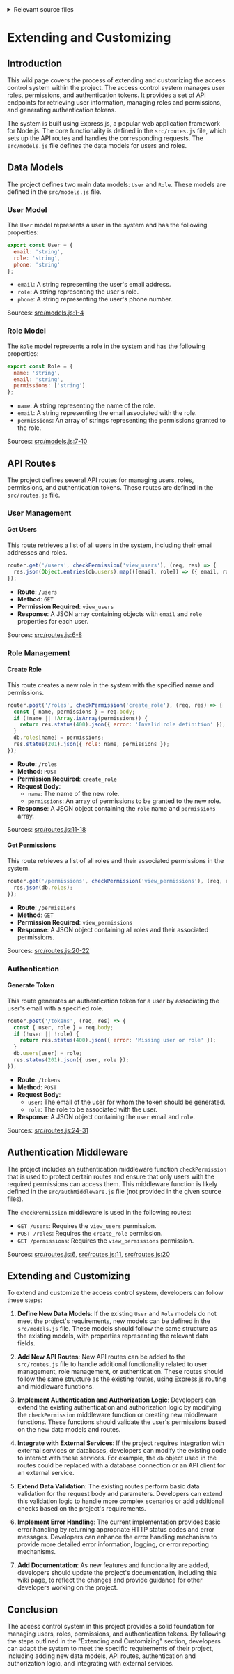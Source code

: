<details>
<summary>Relevant source files</summary>

The following files were used as context for generating this wiki page:

- [src/models.js](https://github.com/agattani123/access-control-service/blob/main/src/models.js)
- [src/routes.js](https://github.com/agattani123/access-control-service/blob/main/src/routes.js)

</details>

# Extending and Customizing

## Introduction

This wiki page covers the process of extending and customizing the access control system within the project. The access control system manages user roles, permissions, and authentication tokens. It provides a set of API endpoints for retrieving user information, managing roles and permissions, and generating authentication tokens.

The system is built using Express.js, a popular web application framework for Node.js. The core functionality is defined in the `src/routes.js` file, which sets up the API routes and handles the corresponding requests. The `src/models.js` file defines the data models for users and roles.

## Data Models

The project defines two main data models: `User` and `Role`. These models are defined in the `src/models.js` file.

### User Model

The `User` model represents a user in the system and has the following properties:

```javascript
export const User = {
  email: 'string',
  role: 'string',
  phone: 'string'
};
```

- `email`: A string representing the user's email address.
- `role`: A string representing the user's role.
- `phone`: A string representing the user's phone number.

Sources: [src/models.js:1-4]()

### Role Model

The `Role` model represents a role in the system and has the following properties:

```javascript
export const Role = {
  name: 'string',
  email: 'string',
  permissions: ['string']
};
```

- `name`: A string representing the name of the role.
- `email`: A string representing the email associated with the role.
- `permissions`: An array of strings representing the permissions granted to the role.

Sources: [src/models.js:7-10]()

## API Routes

The project defines several API routes for managing users, roles, permissions, and authentication tokens. These routes are defined in the `src/routes.js` file.

### User Management

#### Get Users

This route retrieves a list of all users in the system, including their email addresses and roles.

```javascript
router.get('/users', checkPermission('view_users'), (req, res) => {
  res.json(Object.entries(db.users).map(([email, role]) => ({ email, role })));
});
```

- **Route**: `/users`
- **Method**: `GET`
- **Permission Required**: `view_users`
- **Response**: A JSON array containing objects with `email` and `role` properties for each user.

Sources: [src/routes.js:6-8]()

### Role Management

#### Create Role

This route creates a new role in the system with the specified name and permissions.

```javascript
router.post('/roles', checkPermission('create_role'), (req, res) => {
  const { name, permissions } = req.body;
  if (!name || !Array.isArray(permissions)) {
    return res.status(400).json({ error: 'Invalid role definition' });
  }
  db.roles[name] = permissions;
  res.status(201).json({ role: name, permissions });
});
```

- **Route**: `/roles`
- **Method**: `POST`
- **Permission Required**: `create_role`
- **Request Body**:
  - `name`: The name of the new role.
  - `permissions`: An array of permissions to be granted to the new role.
- **Response**: A JSON object containing the `role` name and `permissions` array.

Sources: [src/routes.js:11-18]()

#### Get Permissions

This route retrieves a list of all roles and their associated permissions in the system.

```javascript
router.get('/permissions', checkPermission('view_permissions'), (req, res) => {
  res.json(db.roles);
});
```

- **Route**: `/permissions`
- **Method**: `GET`
- **Permission Required**: `view_permissions`
- **Response**: A JSON object containing all roles and their associated permissions.

Sources: [src/routes.js:20-22]()

### Authentication

#### Generate Token

This route generates an authentication token for a user by associating the user's email with a specified role.

```javascript
router.post('/tokens', (req, res) => {
  const { user, role } = req.body;
  if (!user || !role) {
    return res.status(400).json({ error: 'Missing user or role' });
  }
  db.users[user] = role;
  res.status(201).json({ user, role });
});
```

- **Route**: `/tokens`
- **Method**: `POST`
- **Request Body**:
  - `user`: The email of the user for whom the token should be generated.
  - `role`: The role to be associated with the user.
- **Response**: A JSON object containing the `user` email and `role`.

Sources: [src/routes.js:24-31]()

## Authentication Middleware

The project includes an authentication middleware function `checkPermission` that is used to protect certain routes and ensure that only users with the required permissions can access them. This middleware function is likely defined in the `src/authMiddleware.js` file (not provided in the given source files).

The `checkPermission` middleware is used in the following routes:

- `GET /users`: Requires the `view_users` permission.
- `POST /roles`: Requires the `create_role` permission.
- `GET /permissions`: Requires the `view_permissions` permission.

Sources: [src/routes.js:6](), [src/routes.js:11](), [src/routes.js:20]()

## Extending and Customizing

To extend and customize the access control system, developers can follow these steps:

1. **Define New Data Models**: If the existing `User` and `Role` models do not meet the project's requirements, new models can be defined in the `src/models.js` file. These models should follow the same structure as the existing models, with properties representing the relevant data fields.

2. **Add New API Routes**: New API routes can be added to the `src/routes.js` file to handle additional functionality related to user management, role management, or authentication. These routes should follow the same structure as the existing routes, using Express.js routing and middleware functions.

3. **Implement Authentication and Authorization Logic**: Developers can extend the existing authentication and authorization logic by modifying the `checkPermission` middleware function or creating new middleware functions. These functions should validate the user's permissions based on the new data models and routes.

4. **Integrate with External Services**: If the project requires integration with external services or databases, developers can modify the existing code to interact with these services. For example, the `db` object used in the routes could be replaced with a database connection or an API client for an external service.

5. **Extend Data Validation**: The existing routes perform basic data validation for the request body and parameters. Developers can extend this validation logic to handle more complex scenarios or add additional checks based on the project's requirements.

6. **Implement Error Handling**: The current implementation provides basic error handling by returning appropriate HTTP status codes and error messages. Developers can enhance the error handling mechanism to provide more detailed error information, logging, or error reporting mechanisms.

7. **Add Documentation**: As new features and functionality are added, developers should update the project's documentation, including this wiki page, to reflect the changes and provide guidance for other developers working on the project.

## Conclusion

The access control system in this project provides a solid foundation for managing users, roles, permissions, and authentication tokens. By following the steps outlined in the "Extending and Customizing" section, developers can adapt the system to meet the specific requirements of their project, including adding new data models, API routes, authentication and authorization logic, and integrating with external services.